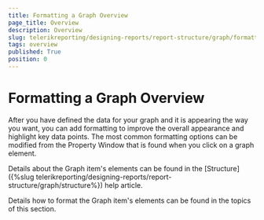 ```yaml
---
title: Formatting a Graph Overview
page_title: Overview 
description: Overview
slug: telerikreporting/designing-reports/report-structure/graph/formatting-a-graph/overview
tags: overview
published: True
position: 0
---
```


# Formatting a Graph Overview

After you have defined the data for your graph and it is appearing the way you want, you can add formatting to improve the overall appearance and highlight key data points. The most common formatting options can be modified from the Property Window that is found when you click on a graph element.

Details about the Graph item's elements can be found in the [Structure]({%slug telerikreporting/designing-reports/report-structure/graph/structure%}) help article. 

Details how to format the Graph item's elements can be found in the topics of this section.
